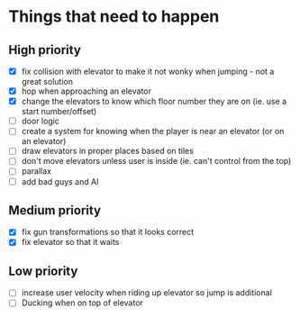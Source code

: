 # Things that need to happen

## High priority
- [x] fix collision with elevator to make it not wonky when jumping - not a great solution
- [x] hop when approaching an elevator
- [x] change the elevators to know which floor number they are on (ie. use a start number/offset)
- [ ] door logic
- [ ] create a system for knowing when the player is near an elevator (or on an elevator)
- [ ] draw elevators in proper places based on tiles
- [ ] don't move elevators unless user is inside (ie. can't control from the top)
- [ ] parallax
- [ ] add bad guys and AI

## Medium priority
- [x] fix gun transformations so that it looks correct
- [x] fix elevator so that it waits 

## Low priority
- [ ] increase user velocity when riding up elevator so jump is additional
- [ ] Ducking when on top of elevator